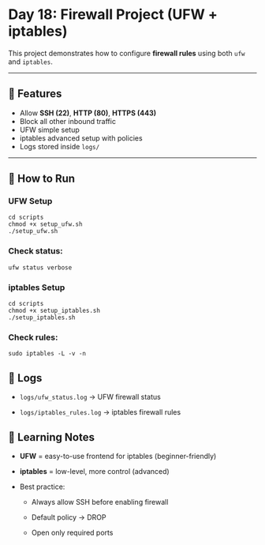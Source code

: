 # Day 18: Firewall Project (UFW + iptables)

This project demonstrates how to configure **firewall rules** using both `ufw` and `iptables`.

---

## 📌 Features
- Allow **SSH (22)**, **HTTP (80)**, **HTTPS (443)**
- Block all other inbound traffic
- UFW simple setup
- iptables advanced setup with policies
- Logs stored inside `logs/`

---

## 🚀 How to Run

### UFW Setup


```
cd scripts
chmod +x setup_ufw.sh
./setup_ufw.sh
```
### Check status:
```
ufw status verbose
```
### iptables Setup
```
cd scripts
chmod +x setup_iptables.sh
./setup_iptables.sh
```

### Check rules:
```
sudo iptables -L -v -n
```
## 📂 Logs

- `logs/ufw_status.log` → UFW firewall status

- `logs/iptables_rules.log` → iptables firewall rules

## 📖 Learning Notes

- **UFW** = easy-to-use frontend for iptables (beginner-friendly)

- **iptables** = low-level, more control (advanced)

- Best practice:

    - Always allow SSH before enabling firewall

    - Default policy → DROP

    - Open only required ports